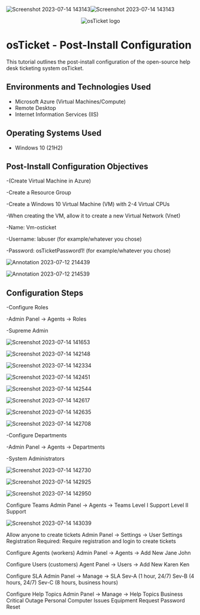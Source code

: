 ![Screenshot 2023-07-14 143143](https://github.com/isobarh/osTicket---Post-Install-Configuration/assets/139295370/da728f66-32ad-45e0-8787-c4f0bcc7657b)![Screenshot 2023-07-14 143143](https://github.com/isobarh/osTicket---Post-Install-Configuration/assets/139295370/eabd0e96-f861-4714-a784-f43125c3b0ce)<p align="center">
<img src="https://i.imgur.com/Clzj7Xs.png" alt="osTicket logo"/>
</p>

<h1>osTicket - Post-Install Configuration</h1>
This tutorial outlines the post-install configuration of the open-source help desk ticketing system osTicket.<br />


<h2>Environments and Technologies Used</h2>

- Microsoft Azure (Virtual Machines/Compute)
- Remote Desktop
- Internet Information Services (IIS)

<h2>Operating Systems Used </h2>

- Windows 10</b> (21H2)

<h2>Post-Install Configuration Objectives</h2>

-(Create Virtual Machine in Azure)

-Create a Resource Group

-Create a Windows 10 Virtual Machine (VM) with 2-4 Virtual CPUs

-When creating the VM, allow it to create a new Virtual Network (Vnet)

-Name: Vm-osticket

-Username: labuser (for example/whatever you chose)

-Password: osTicketPassword1! (for example/whatever you chose)

![Annotation 2023-07-12 214439](https://github.com/isobarh/osTicket---Post-Install-Configuration/assets/139295370/7c856841-2a31-4483-ba63-c5990ba2c2ce)

![Annotation 2023-07-12 214539](https://github.com/isobarh/osTicket---Post-Install-Configuration/assets/139295370/75892253-bf9f-48d8-ab86-a0f271caccc8)


<h2>Configuration Steps</h2>

-Configure Roles

-Admin Panel -> Agents -> Roles

-Supreme Admin

![Screenshot 2023-07-14 141653](https://github.com/isobarh/osTicket---Post-Install-Configuration/assets/139295370/9af0fe6d-e47f-4342-92fa-a340c629fd80)

![Screenshot 2023-07-14 142148](https://github.com/isobarh/osTicket---Post-Install-Configuration/assets/139295370/429e572b-2a04-466e-a793-1bc1b890c006)

![Screenshot 2023-07-14 142334](https://github.com/isobarh/osTicket---Post-Install-Configuration/assets/139295370/89ab9909-4a78-4d3c-860a-82a200671d97)

![Screenshot 2023-07-14 142451](https://github.com/isobarh/osTicket---Post-Install-Configuration/assets/139295370/b6bb8a42-4c20-49e0-8bfa-918c86c6efd8)

![Screenshot 2023-07-14 142544](https://github.com/isobarh/osTicket---Post-Install-Configuration/assets/139295370/dcde5d34-9aad-48ad-acb8-5aafce546d50)

![Screenshot 2023-07-14 142617](https://github.com/isobarh/osTicket---Post-Install-Configuration/assets/139295370/a66bde35-606c-4545-b07e-4f024ae12ba0)

![Screenshot 2023-07-14 142635](https://github.com/isobarh/osTicket---Post-Install-Configuration/assets/139295370/d8dc832e-112e-4db0-9303-a105699b38b4)

![Screenshot 2023-07-14 142708](https://github.com/isobarh/osTicket---Post-Install-Configuration/assets/139295370/dc72a4db-426c-4fa2-ac0c-62b2d28eca21)


-Configure Departments

-Admin Panel -> Agents -> Departments

-System Administrators

![Screenshot 2023-07-14 142730](https://github.com/isobarh/osTicket---Post-Install-Configuration/assets/139295370/f61175f0-5200-419a-acbd-d3e8e2cf188d)

![Screenshot 2023-07-14 142925](https://github.com/isobarh/osTicket---Post-Install-Configuration/assets/139295370/c1a84b9d-3f58-4d09-a87e-c381aebab111)

![Screenshot 2023-07-14 142950](https://github.com/isobarh/osTicket---Post-Install-Configuration/assets/139295370/fa54b703-96bd-4f8e-963c-a1b587646aaa)


Configure Teams
Admin Panel -> Agents -> Teams
Level I Support
Level II Support

![Screenshot 2023-07-14 143039](https://github.com/isobarh/osTicket---Post-Install-Configuration/assets/139295370/0ce5ec23-4905-4f72-90ea-5d8f568d22a7)





Allow anyone to create tickets
Admin Panel -> Settings -> User Settings
Registration Required: Require registration and login to create tickets 


Configure Agents (workers)
Admin Panel -> Agents -> Add New
Jane
John


Configure Users (customers)
Agent Panel -> Users -> Add New
Karen
Ken


Configure SLA
Admin Panel -> Manage -> SLA
Sev-A (1 hour, 24/7)
Sev-B (4 hours, 24/7)
Sev-C (8 hours, business hours)


Configure Help Topics
Admin Panel -> Manage -> Help Topics
Business Critical Outage
Personal Computer Issues
Equipment Request
Password Reset


